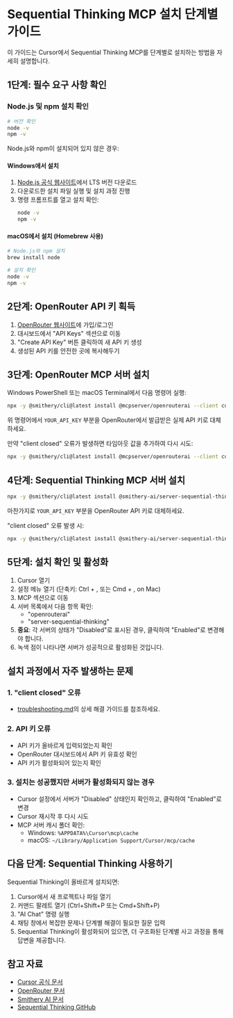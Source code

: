 # Sequential Thinking MCP 설치 단계별 가이드

이 가이드는 Cursor에서 Sequential Thinking MCP를 단계별로 설치하는 방법을 자세히 설명합니다.

## 1단계: 필수 요구 사항 확인

### Node.js 및 npm 설치 확인

```bash
# 버전 확인
node -v
npm -v
```

Node.js와 npm이 설치되어 있지 않은 경우:

#### Windows에서 설치
1. [Node.js 공식 웹사이트](https://nodejs.org/)에서 LTS 버전 다운로드
2. 다운로드한 설치 파일 실행 및 설치 과정 진행
3. 명령 프롬프트를 열고 설치 확인:
   ```bash
   node -v
   npm -v
   ```

#### macOS에서 설치 (Homebrew 사용)
```bash
# Node.js와 npm 설치
brew install node

# 설치 확인
node -v
npm -v
```

## 2단계: OpenRouter API 키 획득

1. [OpenRouter 웹사이트](https://openrouter.ai/)에 가입/로그인
2. 대시보드에서 "API Keys" 섹션으로 이동
3. "Create API Key" 버튼 클릭하여 새 API 키 생성
4. 생성된 API 키를 안전한 곳에 복사해두기

## 3단계: OpenRouter MCP 서버 설치

Windows PowerShell 또는 macOS Terminal에서 다음 명령어 실행:

```bash
npx -y @smithery/cli@latest install @mcpserver/openrouterai --client cursor --config "{\"openrouterApiKey\":\"YOUR_API_KEY\",\"openrouterDefaultModel\":\"deepseek/deepseek-chat-v3-0324:free\"}"
```

위 명령어에서 `YOUR_API_KEY` 부분을 OpenRouter에서 발급받은 실제 API 키로 대체하세요.

만약 "client closed" 오류가 발생하면 타임아웃 값을 추가하여 다시 시도:

```bash
npx -y @smithery/cli@latest install @mcpserver/openrouterai --client cursor --config "{\"openrouterApiKey\":\"YOUR_API_KEY\",\"openrouterDefaultModel\":\"deepseek/deepseek-chat-v3-0324:free\"}" --timeout 60000
```

## 4단계: Sequential Thinking MCP 서버 설치

```bash
npx -y @smithery/cli@latest install @smithery-ai/server-sequential-thinking --client cursor --key YOUR_API_KEY
```

마찬가지로 `YOUR_API_KEY` 부분을 OpenRouter API 키로 대체하세요.

"client closed" 오류 발생 시:

```bash
npx -y @smithery/cli@latest install @smithery-ai/server-sequential-thinking --client cursor --key YOUR_API_KEY --timeout 60000
```

## 5단계: 설치 확인 및 활성화

1. Cursor 열기
2. 설정 메뉴 열기 (단축키: Ctrl + , 또는 Cmd + , on Mac)
3. MCP 섹션으로 이동
4. 서버 목록에서 다음 항목 확인:
   - "openrouterai"
   - "server-sequential-thinking"
5. **중요**: 각 서버의 상태가 "Disabled"로 표시된 경우, 클릭하여 "Enabled"로 변경해야 합니다.
6. 녹색 점이 나타나면 서버가 성공적으로 활성화된 것입니다.

## 설치 과정에서 자주 발생하는 문제

### 1. "client closed" 오류
- [troubleshooting.md](./troubleshooting.md)의 상세 해결 가이드를 참조하세요.

### 2. API 키 오류
- API 키가 올바르게 입력되었는지 확인
- OpenRouter 대시보드에서 API 키 유효성 확인
- API 키가 활성화되어 있는지 확인

### 3. 설치는 성공했지만 서버가 활성화되지 않는 경우
- Cursor 설정에서 서버가 "Disabled" 상태인지 확인하고, 클릭하여 "Enabled"로 변경
- Cursor 재시작 후 다시 시도
- MCP 서버 캐시 폴더 확인:
  - Windows: `%APPDATA%\Cursor\mcp\cache`
  - macOS: `~/Library/Application Support/Cursor/mcp/cache`

## 다음 단계: Sequential Thinking 사용하기

Sequential Thinking이 올바르게 설치되면:

1. Cursor에서 새 프로젝트나 파일 열기
2. 커맨드 팔레트 열기 (Ctrl+Shift+P 또는 Cmd+Shift+P)
3. "AI Chat" 명령 실행
4. 채팅 창에서 복잡한 문제나 단계별 해결이 필요한 질문 입력
5. Sequential Thinking이 활성화되어 있으면, 더 구조화된 단계별 사고 과정을 통해 답변을 제공합니다.

## 참고 자료

- [Cursor 공식 문서](https://cursor.sh/docs)
- [OpenRouter 문서](https://openrouter.ai/docs)
- [Smithery AI 문서](https://smithery.ai)
- [Sequential Thinking GitHub](https://github.com/smithery-ai/server-sequential-thinking)
